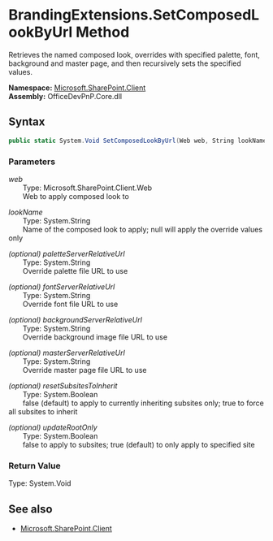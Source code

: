 # BrandingExtensions.SetComposedLookByUrl Method  
Retrieves the named composed look, overrides with specified palette, font, background and master page, and then recursively sets the specified values.  

**Namespace:** [Microsoft.SharePoint.Client](Microsoft.SharePoint.Client.md)  
**Assembly:** OfficeDevPnP.Core.dll  
## Syntax
```C#
public static System.Void SetComposedLookByUrl(Web web, String lookName, String paletteServerRelativeUrl, String fontServerRelativeUrl, String backgroundServerRelativeUrl, String masterServerRelativeUrl, Boolean resetSubsitesToInherit, Boolean updateRootOnly)
```
### Parameters
*web*  
&emsp;&emsp;Type: Microsoft.SharePoint.Client.Web  
&emsp;&emsp;Web to apply composed look to  
  
*lookName*  
&emsp;&emsp;Type: System.String  
&emsp;&emsp;Name of the composed look to apply; null will apply the override values only  
  
*(optional) paletteServerRelativeUrl*  
&emsp;&emsp;Type: System.String  
&emsp;&emsp;Override palette file URL to use  
  
*(optional) fontServerRelativeUrl*  
&emsp;&emsp;Type: System.String  
&emsp;&emsp;Override font file URL to use  
  
*(optional) backgroundServerRelativeUrl*  
&emsp;&emsp;Type: System.String  
&emsp;&emsp;Override background image file URL to use  
  
*(optional) masterServerRelativeUrl*  
&emsp;&emsp;Type: System.String  
&emsp;&emsp;Override master page file URL to use  
  
*(optional) resetSubsitesToInherit*  
&emsp;&emsp;Type: System.Boolean  
&emsp;&emsp;false (default) to apply to currently inheriting subsites only; true to force all subsites to inherit  
  
*(optional) updateRootOnly*  
&emsp;&emsp;Type: System.Boolean  
&emsp;&emsp;false to apply to subsites; true (default) to only apply to specified site  
  
### Return Value
Type: System.Void  

## See also
- [Microsoft.SharePoint.Client](Microsoft.SharePoint.Client.md)

